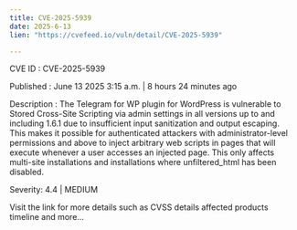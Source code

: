 ```yaml
---
title: CVE-2025-5939
date: 2025-6-13
lien: "https://cvefeed.io/vuln/detail/CVE-2025-5939"

---
```


CVE ID : CVE-2025-5939

Published :  June 13
2025
3:15 a.m. | 8 hours
24 minutes ago

Description : The Telegram for WP plugin for WordPress is vulnerable to Stored Cross-Site Scripting via admin settings in all versions up to
and including
1.6.1 due to insufficient input sanitization and output escaping. This makes it possible for authenticated attackers
with administrator-level permissions and above
to inject arbitrary web scripts in pages that will execute whenever a user accesses an injected page. This only affects multi-site installations and installations where unfiltered_html has been disabled.

Severity: 4.4 | MEDIUM

Visit the link for more details
such as CVSS details
affected products
timeline
and more...
